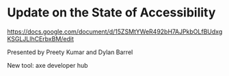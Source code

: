 # Update on the State of Accessibility

https://docs.google.com/document/d/15ZSMtYWeR492bH7AJPkbOLfBUdxgKSGLJLlhCErbxBM/edit

Presented by Preety Kumar and Dylan Barrel

New tool: axe developer hub

